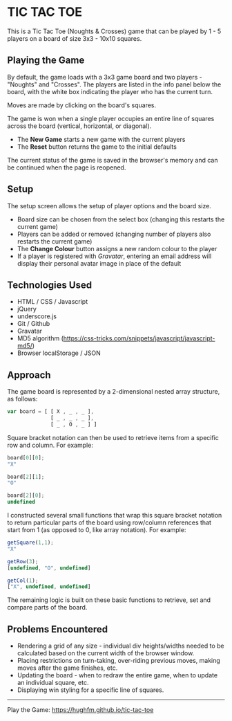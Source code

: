 # TIC TAC TOE
This is a Tic Tac Toe (Noughts & Crosses) game that can be played by 1 - 5 players on a board of size 3x3 - 10x10 squares.

## Playing the Game
By default, the game loads with a 3x3 game board and two players - "Noughts" and "Crosses". The players are listed in the info panel below the board, with the white box indicating the player who has the current turn.

Moves are made by clicking on the board's squares.

The game is won when a single player occupies an entire line of squares across the board (vertical, horizontal, or diagonal).

- The __New Game__ starts a new game with the current players
- The __Reset__ button returns the game to the initial defaults

The current status of the game is saved in the browser's memory and can be continued when the page is reopened.

## Setup
The setup screen allows the setup of player options and the board size.
- Board size can be chosen from the select box (changing this restarts the current game)
- Players can be added or removed (changing number of players also restarts the current game)
- The __Change Colour__ button assigns a new random colour to the player
- If a player is registered with *Gravatar*, entering an email address will display their personal avatar image in place of the default

## Technologies Used
- HTML / CSS / Javascript
- jQuery
- underscore.js
- Git / Github
- Gravatar
- MD5 algorithm (https://css-tricks.com/snippets/javascript/javascript-md5/)
- Browser localStorage / JSON

## Approach
The game board is represented by a 2-dimensional nested array structure, as follows:

```javascript
var board = [ [ X , _ , _ ],
              [ _ , _ , _ ],
              [ _ , O , _ ] ]
```
Square bracket notation can then be used to retrieve items from a specific row and column. For example:  

```javascript
board[0][0];
"X"

board[2][1];
"O"

board[2][0];
undefined
```

I constructed several small functions that wrap this square bracket notation to return particular parts of the board using row/column references that start from 1 (as opposed to 0, like array notation). For example:

```javascript
getSquare(1,1);
"X"

getRow(3);
[undefined, "O", undefined]

getCol(1);
["X", undefined, undefined]
```

The remaining logic is built on these basic functions to retrieve, set and compare parts of the board.

## Problems Encountered

- Rendering a grid of any size - individual div heights/widths needed to be calculated based on the current width of the browser window.
- Placing restrictions on turn-taking, over-riding previous moves, making moves after the game finishes, etc.
- Updating the board - when to redraw the entire game, when to update an individual square, etc.
- Displaying win styling for a specific line of squares.

___

Play the Game: https://hughfm.github.io/tic-tac-toe
